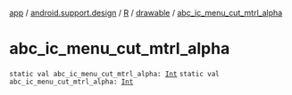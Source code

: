 [app](../../../index.md) / [android.support.design](../../index.md) / [R](../index.md) / [drawable](index.md) / [abc_ic_menu_cut_mtrl_alpha](./abc_ic_menu_cut_mtrl_alpha.md)

# abc_ic_menu_cut_mtrl_alpha

`static val abc_ic_menu_cut_mtrl_alpha: `[`Int`](https://kotlinlang.org/api/latest/jvm/stdlib/kotlin/-int/index.html)
`static val abc_ic_menu_cut_mtrl_alpha: `[`Int`](https://kotlinlang.org/api/latest/jvm/stdlib/kotlin/-int/index.html)
